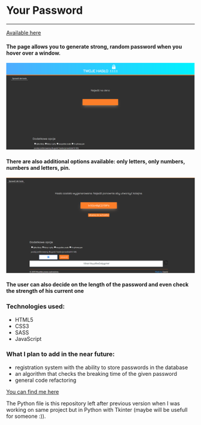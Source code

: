 # Your Password
---
[Available here](https://twojehaslo.pl)

#### The page allows you to generate strong, random password when you hover over a window. 
![alt text](https://github.com/DawidPL/uniquePass/blob/master/haslo1.png)


#### There are also additional options available: only letters, only numbers, numbers and letters, pin.
![alt text](https://github.com/DawidPL/uniquePass/blob/master/haslo2.png)

#### The user can also decide on the length of the password and even check the strength of his current one

### Technologies used:
 - HTML5
 - CSS3
 - SASS
 - JavaScript

### What I plan to add in the near future:
- registration system with the ability to store passwords in the database
- an algorithm that checks the breaking time of the given password
- general code refactoring


[You can find me here](https://dawidh.pl/)


The Python file is this repository left after previous version when I was working on same project but in Python with Tkinter (maybe will be usefull for someone :)).

